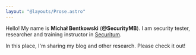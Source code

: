 ```yaml
---
layout: "@layouts/Prose.astro"
---
```


Hello! My name is **Michał Bentkowski** (**@SecurityMB**). I am security tester, researcher and training instructor in [Securitum](https://securitum.pl).

In this place, I'm sharing my blog and other research. Please check it out!
